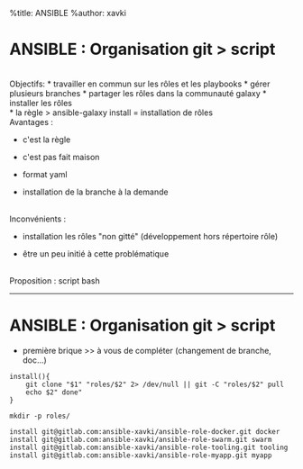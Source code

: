 %title: ANSIBLE
%author: xavki


# ANSIBLE : Organisation git > script


<br>
Objectifs:
	* travailler en commun sur les rôles et les playbooks
	* gérer plusieurs branches
	* partager les rôles dans la communauté galaxy
	* installer les rôles

<br>
* la règle > ansible-galaxy install = installation de rôles

<br>
Avantages :

* c'est la règle

* c'est pas fait maison 

* format yaml

* installation de la branche à la demande

<br>
Inconvénients :

* installation les rôles "non gitté" (développement hors répertoire rôle)

* être un peu initié à cette problématique


<br>
Proposition : script bash

-----------------------------------------------------------------------------------

# ANSIBLE : Organisation git > script


* première brique >> à vous de compléter (changement de branche, doc...)

```
install(){
	git clone "$1" "roles/$2" 2> /dev/null || git -C "roles/$2" pull
	echo $2" done"
}

mkdir -p roles/

install git@gitlab.com:ansible-xavki/ansible-role-docker.git docker
install git@gitlab.com:ansible-xavki/ansible-role-swarm.git swarm
install git@gitlab.com:ansible-xavki/ansible-role-tooling.git tooling
install git@gitlab.com:ansible-xavki/ansible-role-myapp.git myapp
```


